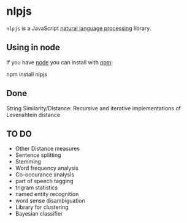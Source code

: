 # nlpjs
`nlpjs` is a JavaScript [natural language processing](http://en.wikipedia.org/wiki/Natural_language_processing) library.


## Using in node
If you have [node](http://nodejs.org/) you can install with [npm](http://github.com/isaacs/npm):

  npm install nlpjs

## Done

String Similarity/Distance: Recursive and iterative implementations of Levenshtein distance


## TO DO 

* Other Distance measures
* Sentence splitting
* Stemming 
* Word frequency analysis
* Co-occurance analysis
* part of speech tagging
* trigram statistics
* named entity recognition
* word sense disambiguation
* Library for clustering
* Bayesian classifier



